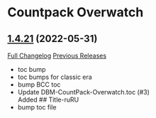 # <DBM> Countpack Overwatch

## [1.4.21](https://github.com/DeadlyBossMods/DBM-CountPack-Overwatch/tree/1.4.21) (2022-05-31)
[Full Changelog](https://github.com/DeadlyBossMods/DBM-CountPack-Overwatch/compare/1.4.20...1.4.21) [Previous Releases](https://github.com/DeadlyBossMods/DBM-CountPack-Overwatch/releases)

- toc bump  
- toc bumps for classic era  
- bump BCC toc  
- Update DBM-CountPack-Overwatch.toc (#3)  
    Added  ## Title-ruRU  
- bump toc file  
